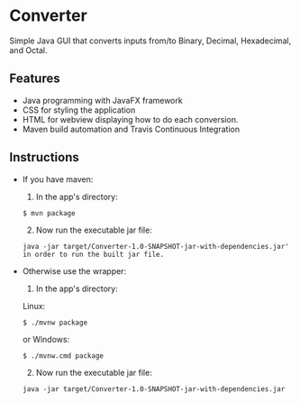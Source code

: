 # Converter
Simple Java GUI that converts inputs from/to Binary, Decimal, Hexadecimal, and Octal.

## Features
* Java programming with JavaFX framework
* CSS for styling the application
* HTML for webview displaying how to do each conversion.
* Maven build automation and Travis Continuous Integration

## Instructions
* If you have maven:
  1. In the app's directory:
   ```
   $ mvn package
   ``` 
  2. Now run the executable jar file:
  ```
  java -jar target/Converter-1.0-SNAPSHOT-jar-with-dependencies.jar' in order to run the built jar file.
  ``` 
  
* Otherwise use the wrapper:
  1. In the app's directory:	
  
  Linux:
  ```
  $ ./mvnw package
  ```
   or Windows:
  ``` 
  $ ./mvnw.cmd package
  ```
  2. Now run the executable jar file:
  ``` 
  java -jar target/Converter-1.0-SNAPSHOT-jar-with-dependencies.jar
  ```
 	


